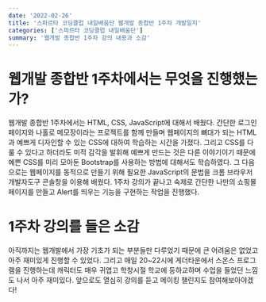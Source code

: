 ```yaml
---
date: '2022-02-26'
title: '스파르타 코딩클럽 내일배움단 웹개발 종합반 1주차 개발일지'
categories: ['스파르타 코딩클럽 내일배움단']
summary: '웹개발 종합반 1주차 강의 내용과 소감'
---
```


# 웹개발 종합반 1주차에서는 무엇을 진행했는가?

웹개발 종합반 1주차에서는 HTML, CSS, JavaScript에 대해서 배웠다.
간단한 로그인 페이지와 나홀로 메모장이라는 프로젝트를 함께 만들며 웹페이지의 뼈대가 되는 HTML과 예쁘게 디자인할 수 있는 CSS에 대하여 학습하는 시간을 가졌다. 그리고 CSS를 다룰 수 있다고 하더라도 미적 감각을 발휘해 예쁘게 만드는 것은 다른 이야기이기 때문에 예쁜 CSS를 미리 모아둔 Bootstrap를 사용하는 방법에 대해서도 학습하였다. 그 다음으로는 웹페이지를 동적으로 만들기 위해 필요한 JavaScript의 문법을 크롬 브라우저 개발자도구 콘솔창을 이용해 배웠다. 1주차 강의가 끝나고 숙제로 간단한 나만의 쇼핑몰 페이지를 만들고 Alert를 띄우는 기능을 구현하는 작업을 진행했다.

# 1주차 강의를 들은 소감

아직까지는 웹개발에서 가장 기초가 되는 부분들만 다루었기 때문에 큰 어려움은 없었고 아주 재미있게 진행할 수 있었다. 그리고 매일 20~22시에 게더타운에서 스온스 프로그램을 진행하는데 캐릭터도 매우 귀엽고 학창시절 학교에 등하교하며 수업을 들었던 느낌도 나서 아주 재미있다. 앞으로도 열심히 강의를 듣고 메이킹 챌린지도 참여해보아야겠다!
